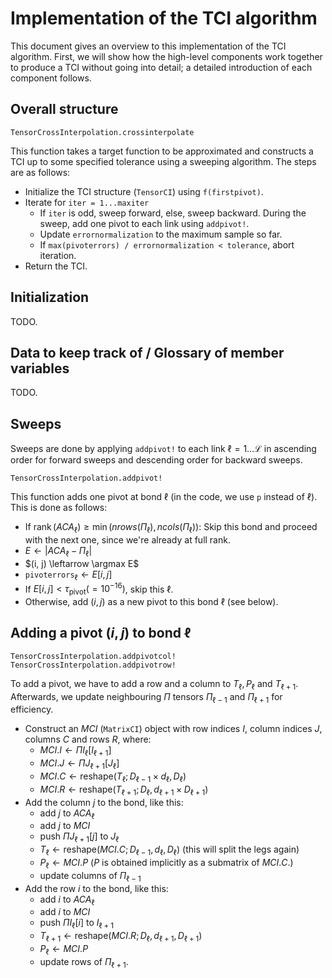 # Implementation of the TCI algorithm

This document gives an overview to this implementation of the TCI algorithm.
First, we will show how the high-level components work together to produce a
TCI without going into detail; a detailed introduction of each component
follows.

## Overall structure

```@docs
TensorCrossInterpolation.crossinterpolate
```

This function takes a target function to be approximated and constructs a TCI up to some specified tolerance using a sweeping algorithm. The steps are as follows:

- Initialize the TCI structure (`TensorCI`) using `f(firstpivot)`.
- Iterate for `iter = 1...maxiter`
    - If `iter` is odd, sweep forward, else, sweep backward. During the sweep, add one pivot to each link using `addpivot!`.
    - Update `errornormalization` to the maximum sample so far.
    - If `max(pivoterrors) / errornormalization < tolerance`, abort iteration.
- Return the TCI.

## Initialization

TODO.

## Data to keep track of / Glossary of member variables

TODO.

## Sweeps

Sweeps are done by applying `addpivot!` to each link $\ell = 1\ldots\mathscr{L}$ in ascending order for forward sweeps and descending order for backward sweeps.

```@docs
TensorCrossInterpolation.addpivot!
```
This function adds one pivot at bond $\ell$ (in the code, we use `p` instead of $\ell$). This is done as follows:

- If $\operatorname{rank}(ACA_\ell) \geq \min(nrows(\Pi_\ell), ncols(\Pi_\ell))$: Skip this bond and proceed with the next one, since we're already at full rank.
- $E \leftarrow \lvert ACA_\ell - \Pi_\ell \rvert$
- $(i, j) \leftarrow \argmax E$
- `pivoterrors`$_\ell \leftarrow E[i, j]$
- If $E[i, j] < \tau_{\text{pivot}} (= 10^{-16})$, skip this $\ell$.
- Otherwise, add $(i, j)$ as a new pivot to this bond $\ell$ (see below).

## Adding a pivot $(i, j)$ to bond $\ell$


```@docs
TensorCrossInterpolation.addpivotcol!
TensorCrossInterpolation.addpivotrow!
```

To add a pivot, we have to add a row and a column to $T_\ell, P_\ell$ and $T_{\ell + 1}$. Afterwards, we update neighbouring $\Pi$ tensors $\Pi_{\ell-1}$ and $\Pi_{\ell+1}$ for efficiency.

- Construct an $MCI$ (`MatrixCI`) object with row indices $I$, column indices $J$, columns $C$ and rows $R$, where:
    - $MCI.I \leftarrow \Pi I_\ell [I_{\ell+1}]$
    - $MCI.J \leftarrow \Pi J_{\ell+1} [J_\ell]$
    - $MCI.C \leftarrow \text{reshape}(T_\ell; D_{\ell-1}\times d_\ell, D_{\ell})$
    - $MCI.R \leftarrow \text{reshape}(T_{\ell+1}; D_{\ell}, d_{\ell+1} \times D_{\ell+1})$
- Add the column $j$ to the bond, like this:
    - add $j$ to $ACA_\ell$
    - add $j$ to $MCI$
    - push $\Pi J_{\ell+1}[j]$ to $J_\ell$
    - $T_\ell \leftarrow \text{reshape}(MCI.C;D_{\ell-1}, d_\ell, D_{\ell})$
    (this will split the legs again)
    - $P_\ell \leftarrow MCI.P$ ($P$ is obtained implicitly as a submatrix of $MCI.C$.)
    - update columns of $\Pi_{\ell-1}$
- Add the row $i$ to the bond, like this:
    - add $i$ to $ACA_\ell$
    - add $i$ to $MCI$
    - push $\Pi I_\ell[i]$ to $I_{\ell+1}$
    - $T_{\ell+1} \leftarrow \text{reshape}(MCI.R; D_\ell, d_{\ell+1}, D_{\ell+1})$
    - $P_\ell \leftarrow MCI.P$
    - update rows of $\Pi_{\ell+1}$.

